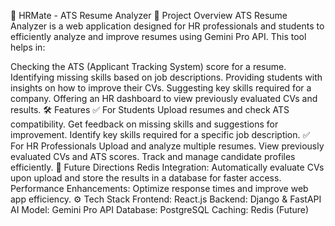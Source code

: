 🚀 HRMate - ATS Resume Analyzer
📌 Project Overview
ATS Resume Analyzer is a web application designed for HR professionals and students to efficiently analyze and improve resumes using Gemini Pro API. This tool helps in:

Checking the ATS (Applicant Tracking System) score for a resume.
Identifying missing skills based on job descriptions.
Providing students with insights on how to improve their CVs.
Suggesting key skills required for a company.
Offering an HR dashboard to view previously evaluated CVs and results.
🛠 Features
✅ For Students
Upload resumes and check ATS compatibility.
Get feedback on missing skills and suggestions for improvement.
Identify key skills required for a specific job description.
✅ For HR Professionals
Upload and analyze multiple resumes.
View previously evaluated CVs and ATS scores.
Track and manage candidate profiles efficiently.
🔮 Future Directions
Redis Integration: Automatically evaluate CVs upon upload and store the results in a database for faster access.
Performance Enhancements: Optimize response times and improve web app efficiency.
⚙️ Tech Stack
Frontend: React.js
Backend: Django & FastAPI
AI Model: Gemini Pro API
Database: PostgreSQL
Caching: Redis (Future)
